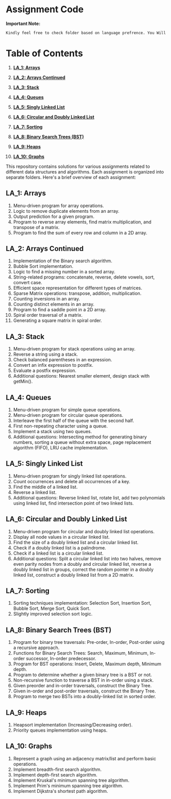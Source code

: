 ﻿# Assignment Code

**Important Note:** 

```css
Kindly feel free to check folder based on language prefrence. You Will find below mentioned topics inside it only.
```
# Table of Contents

1. [**LA_1: Arrays**](#array)

2. [**LA_2: Arrays Continued**](#arrays)

3. [**LA_3: Stack**](#stack)

4. [**LA_4: Queues**](#queues)

5. [**LA_5: Singly Linked List**](#ll)


6. [**LA_6: Circular and Doubly Linked List**](#clldll)

7. [**LA_7: Sorting**](#sorting)

8. [**LA_8: Binary Search Trees (BST)**](#bst)

9. [**LA_9: Heaps**](#heaps)

10. [**LA_10: Graphs**](#graphs)


This repository contains solutions for various assignments related to different data structures and algorithms. Each assignment is organized into separate folders. Here's a brief overview of each assignment:

## LA_1: Arrays <a id="array"></a>
1. Menu-driven program for array operations.
2. Logic to remove duplicate elements from an array.
3. Output prediction for a given program.
4. Program to reverse array elements, find matrix multiplication, and transpose of a matrix.
5. Program to find the sum of every row and column in a 2D array.

## LA_2: Arrays Continued
1. Implementation of the Binary search algorithm.
2. Bubble Sort implementation.
3. Logic to find a missing number in a sorted array.
4. String-related programs: concatenate, reverse, delete vowels, sort, convert case.
5. Efficient space representation for different types of matrices.
6. Sparse Matrix operations: transpose, addition, multiplication.
7. Counting inversions in an array.
8. Counting distinct elements in an array.
9. Program to find a saddle point in a 2D array.
10. Spiral order traversal of a matrix.
11. Generating a square matrix in spiral order.

## LA_3: Stack
1. Menu-driven program for stack operations using an array.
2. Reverse a string using a stack.
3. Check balanced parentheses in an expression.
4. Convert an infix expression to postfix.
5. Evaluate a postfix expression.
6. Additional questions: Nearest smaller element, design stack with getMin().

## LA_4: Queues
1. Menu-driven program for simple queue operations.
2. Menu-driven program for circular queue operations.
3. Interleave the first half of the queue with the second half.
4. First non-repeating character using a queue.
5. Implement a stack using two queues.
6. Additional questions: Intersecting method for generating binary numbers, sorting a queue without extra space, page replacement algorithm (FIFO), LRU cache implementation.

## LA_5: Singly Linked List
1. Menu-driven program for singly linked list operations.
2. Count occurrences and delete all occurrences of a key.
3. Find the middle of a linked list.
4. Reverse a linked list.
5. Additional questions: Reverse linked list, rotate list, add two polynomials using linked list, find intersection point of two linked lists.

## LA_6: Circular and Doubly Linked List
1. Menu-driven program for circular and doubly linked list operations.
2. Display all node values in a circular linked list.
3. Find the size of a doubly linked list and a circular linked list.
4. Check if a doubly linked list is a palindrome.
5. Check if a linked list is a circular linked list.
6. Additional questions: Split a circular linked list into two halves, remove even parity nodes from a doubly and circular linked list, reverse a doubly linked list in groups, correct the random pointer in a doubly linked list, construct a doubly linked list from a 2D matrix.

## LA_7: Sorting
1. Sorting techniques implementation: Selection Sort, Insertion Sort, Bubble Sort, Merge Sort, Quick Sort.
2. Slightly improved selection sort logic.

## LA_8: Binary Search Trees (BST)
1. Program for binary tree traversals: Pre-order, In-order, Post-order using a recursive approach.
2. Functions for Binary Search Trees: Search, Maximum, Minimum, In-order successor, In-order predecessor.
3. Program for BST operations: Insert, Delete, Maximum depth, Minimum depth.
4. Program to determine whether a given binary tree is a BST or not.
5. Non-recursive function to traverse a BST in in-order using a stack.
6. Given preorder and in-order traversals, construct the Binary Tree.
7. Given in-order and post-order traversals, construct the Binary Tree.
8. Program to merge two BSTs into a doubly-linked list in sorted order.

## LA_9: Heaps
1. Heapsort implementation (Increasing/Decreasing order).
2. Priority queues implementation using heaps.

## LA_10: Graphs
1. Represent a graph using an adjacency matrix/list and perform basic operations.
2. Implement breadth-first search algorithm.
3. Implement depth-first search algorithm.
4. Implement Kruskal's minimum spanning tree algorithm.
5. Implement Prim's minimum spanning tree algorithm.
6. Implement Dijkstra's shortest path algorithm.
